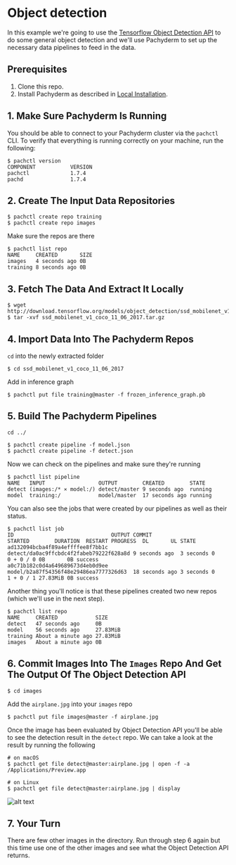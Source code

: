 # Object detection

In this example we're going to use the [Tensorflow Object Detection API](https://github.com/tensorflow/models/tree/master/object_detection) to do some general object detection and we'll use Pachyderm to set up the necessary data pipelines to feed in the data. 

## Prerequisites
1. Clone this repo.
2. Install Pachyderm as described in [Local Installation](https://docs.pachyderm.com/latest/getting_started/local_installation/).

## 1. Make Sure Pachyderm Is Running

You should be able to connect to your Pachyderm cluster via the `pachctl` CLI.  To verify that everything is running correctly on your machine, run the following:

```shell
$ pachctl version
COMPONENT           VERSION
pachctl             1.7.4
pachd               1.7.4
```

## 2. Create The Input Data Repositories

```shell
$ pachctl create repo training
$ pachctl create repo images
```
Make sure the repos are there

```shell
$ pachctl list repo
NAME     CREATED       SIZE
images   4 seconds ago 0B
training 8 seconds ago 0B
```

## 3. Fetch The Data And Extract It Locally

```shell
$ wget http://download.tensorflow.org/models/object_detection/ssd_mobilenet_v1_coco_11_06_2017.tar.gz
$ tar -xvf ssd_mobilenet_v1_coco_11_06_2017.tar.gz
```

## 4. Import Data Into The Pachyderm Repos
`cd` into the newly extracted folder

```shell
$ cd ssd_mobilenet_v1_coco_11_06_2017
```
Add in inference graph  
```shell
$ pachctl put file training@master -f frozen_inference_graph.pb
```

## 5. Build The Pachyderm Pipelines
```shell
cd ../
```

```shell
$ pachctl create pipeline -f model.json
$ pachctl create pipeline -f detect.json
```

Now we can check on the pipelines and make sure they're running

```shell
$ pachctl list pipeline
NAME   INPUT                 OUTPUT        CREATED        STATE
detect (images:/* ⨯ model:/) detect/master 9 seconds ago  running
model  training:/            model/master  17 seconds ago running
```

You can also see the jobs that were created by our pipelines as well as their status.

```shell
$ pachctl list job
ID                               OUTPUT COMMIT                           STARTED        DURATION  RESTART PROGRESS  DL       UL STATE
ad132094bcba4f89a4effffee8f7bb1c detect/da0ac9ffcbdc4f2fabeb79222f628a8d 9 seconds ago  3 seconds 0       0 + 0 / 0 0B       0B success
a0c71b182c0d4a649689673d4eb0d9ee model/b2a87f54356f48e29486ea7777326d63  18 seconds ago 3 seconds 0       1 + 0 / 1 27.83MiB 0B success
```

Another thing you'll notice is that these pipelines created two new repos (which we'll use in the next step).

```shell
$ pachctl list repo
NAME     CREATED            SIZE
detect   47 seconds ago     0B
model    56 seconds ago     27.83MiB
training About a minute ago 27.83MiB
images   About a minute ago 0B
```

## 6. Commit Images Into The `Images` Repo And Get The Output Of The Object Detection API

```shell
$ cd images
```
Add the `airplane.jpg` into your `images` repo

```shell
$ pachctl put file images@master -f airplane.jpg
```
Once the image has been evaluated by Object Detection API you'll be able to see the detection result in the `detect` repo. We can take a look at the result by running the following

```shell
# on macOS
$ pachctl get file detect@master:airplane.jpg | open -f -a /Applications/Preview.app

# on Linux
$ pachctl get file detect@master:airplane.jpg | display
```

![alt text](detected_airplane.jpg)

## 7. Your Turn
There are few other images in the directory. Run through step 6 again but this time use one of the other images and see what the Object Detection API returns.
